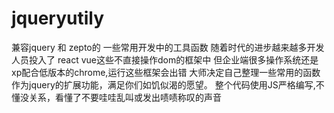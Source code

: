 # jqueryutily
兼容jquery 和 zepto的 一些常用开发中的工具函数
随着时代的进步越来越多开发人员投入了 react vue这些不直接操作dom的框架中
但企业端很多操作系统还是xp配合低版本的chrome,运行这些框架会出错
大师决定自己整理一些常用的函数作为jquery的扩展功能，满足你们如饥似渴的愿望。
整个代码使用JS严格编写,不懂没关系，看懂了不要哇哇乱叫或发出啧啧称叹的声音